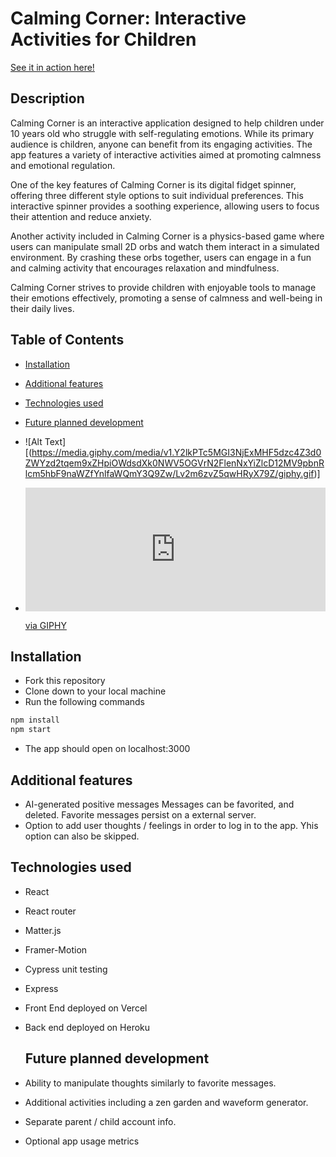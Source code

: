 # Calming Corner: Interactive Activities for Children

[See it in action here!](https://mod3-showcase.vercel.app/)

## Description
Calming Corner is an interactive application designed to help children under 10 years old who struggle with self-regulating emotions. While its primary audience is children, anyone can benefit from its engaging activities. 
The app features a variety of interactive activities aimed at promoting calmness and emotional regulation.

One of the key features of Calming Corner is its digital fidget spinner, offering three different style options to suit individual preferences. 
This interactive spinner provides a soothing experience, allowing users to focus their attention and reduce anxiety.

Another activity included in Calming Corner is a physics-based game where users can manipulate small 2D orbs and watch them interact in a simulated environment. 
By crashing these orbs together, users can engage in a fun and calming activity that encourages relaxation and mindfulness.

Calming Corner strives to provide children with enjoyable tools to manage their emotions effectively, promoting a sense of calmness and well-being in their daily lives.

## Table of Contents
- [Installation](#installation)
- [Additional features](#additional-features)
- [Technologies used](#technologies-used)
- [Future planned development](#future-planned-development)

- ![Alt Text][(https://media.giphy.com/media/v1.Y2lkPTc5MGI3NjExMHF5dzc4Z3d0ZWYzd2tqem9xZHpiOWdsdXk0NWV5OGVrN2FlenNxYiZlcD12MV9pbnRlcm5hbF9naWZfYnlfaWQmY3Q9Zw/Lv2m6zvZ5qwHRyX79Z/giphy.gif)]

- <iframe src="https://giphy.com/embed/Lv2m6zvZ5qwHRyX79Z" width="480" height="198" frameBorder="0" class="giphy-embed" allowFullScreen></iframe><p><a href="https://giphy.com/gifs/Lv2m6zvZ5qwHRyX79Z">via GIPHY</a></p>

## Installation
- Fork this repository
- Clone down to your local machine
- Run the following commands
```bash
npm install
npm start
```
- The app should open on localhost:3000

## Additional features
- AI-generated positive messages
  Messages can be favorited, and deleted.
  Favorite messages persist on a external server.
- Option to add user thoughts / feelings in order to log in to the app.
  Yhis option can also be skipped.

## Technologies used
- React
- React router
- Matter.js
- Framer-Motion
- Cypress unit testing
- Express
- Front End deployed on Vercel
- Back end deployed on Heroku

  ## Future planned development
- Ability to manipulate thoughts similarly to favorite messages.
- Additional activities including a zen garden and waveform generator.
- Separate parent / child account info.
- Optional app usage metrics

